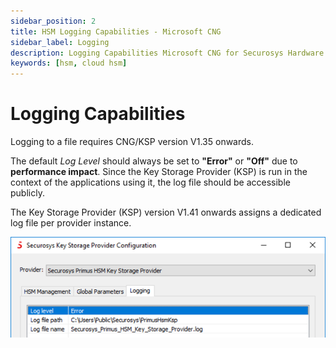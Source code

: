 ```yaml
---
sidebar_position: 2
title: HSM Logging Capabilities - Microsoft CNG
sidebar_label: Logging
description: Logging Capabilities Microsoft CNG for Securosys Hardware Security Modules (HSMs)
keywords: [hsm, cloud hsm]
---
```


# Logging Capabilities

Logging to a file requires CNG/KSP version V1.35 onwards.

The default _Log Level_ should always be set to **"Error"** or **"Off"** due to **performance impact**. Since the Key Storage Provider (KSP) is run in the context of the applications using it, the log file should be accessible publicly.

The Key Storage Provider (KSP) version V1.41 onwards assigns a dedicated log file per provider instance.

 ![](../img/KSP-Configuration-Logging.png)

